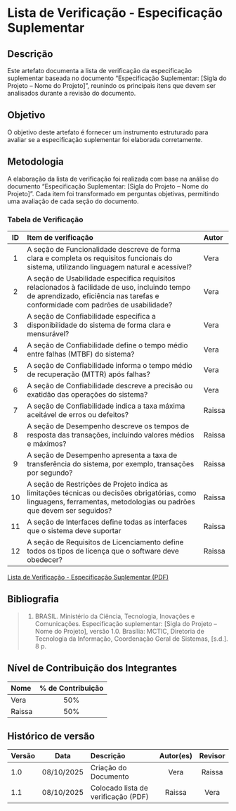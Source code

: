 # Lista de Verificação - Especificação Suplementar

## Descrição
Este artefato documenta a lista de verificação da especificação suplementar baseada no documento “Especificação Suplementar: [Sigla do Projeto – Nome do Projeto]”, reunindo os principais itens que devem ser analisados durante a revisão do documento. 
## Objetivo
O objetivo deste artefato é fornecer um instrumento estruturado para avaliar se a especificação suplementar foi elaborada corretamente.
## Metodologia
A elaboração da lista de verificação foi realizada com base na análise  do documento “Especificação Suplementar: [Sigla do Projeto – Nome do Projeto]”. Cada item foi transformado em perguntas objetivas, permitindo uma avaliação de cada seção do documento. 

### Tabela de Verificação

|  ID  | Item de verificação                                                                                                                                                              | Autor     |
|:----:|:---------------------------------------------------------------------------------------------------------------------------------------------------------------------------------|:----------|
|  1   | A seção de Funcionalidade descreve de forma clara e completa os requisitos funcionais do sistema, utilizando linguagem natural e acessível?                                      | Vera      |
|  2   | A seção de Usabilidade especifica requisitos relacionados à facilidade de uso, incluindo tempo de aprendizado, eficiência nas tarefas e conformidade com padrões de usabilidade? | Vera      |
|  3   | A seção de Confiabilidade especifica a disponibilidade do sistema de forma clara e mensurável?                                                                                   | Vera      |
|  4   | A seção de Confiabilidade define o tempo médio entre falhas (MTBF) do sistema?                                                                                                   | Vera      |
|  5   | A seção de Confiabilidade informa o tempo médio de recuperação (MTTR) após falhas?                                                                                               | Vera      |
|  6   | A seção de Confiabilidade descreve a precisão ou exatidão das operações do sistema?                                                                                              | Vera      |
|  7   | A seção de Confiabilidade indica a taxa máxima aceitável de erros ou defeitos?                                                                                                   | Raissa    |
|  8   | A seção de Desempenho descreve os tempos de resposta das transações, incluindo valores médios e máximos?                                                                         | Raissa    |
|  9   | A seção de Desempenho apresenta a taxa de transferência do sistema, por exemplo, transações por segundo?                                                                         | Raissa    |
|  10  | A seção de Restrições de Projeto indica as limitações técnicas ou decisões obrigatórias, como linguagens, ferramentas, metodologias ou padrões que devem ser seguidos?           | Raissa    |
|  11  | A seção de Interfaces define todas as interfaces que o sistema deve suportar                                                                                                     | Raissa    |
|  12  | A seção de Requisitos de Licenciamento define todos os tipos de licença que  o software deve obedecer?                                                                           | Raissa    |

[Lista de Verificação - Especificação Suplementar (PDF)](../../../../00_assets/pdfs/verificacao/ista-verificacao-especificacao-suplementar.pdf)

## Bibliografia

> 1. BRASIL. Ministério da Ciência, Tecnologia, Inovações e Comunicações. Especificação suplementar: [Sigla do Projeto – Nome do Projeto], versão 1.0. Brasília: MCTIC, Diretoria de Tecnologia da Informação, Coordenação Geral de Sistemas, [s.d.]. 8 p.


## Nível de Contribuição dos Integrantes

| Nome   | % de Contribuição |
|:-------|:-----------------:|
| Vera   |        50%        |
| Raissa |        50%        |

## Histórico de versão

| Versão |    Data    | Descrição                           | Autor(es) | Revisor |
|:-------|:----------:|:------------------------------------|:---------:|:-------:|
| 1.0    | 08/10/2025 | Criação do Documento                |   Vera    | Raissa  |
| 1.1    | 08/10/2025 | Colocado lista de verificação (PDF) |  Raissa   |  Vera   |
